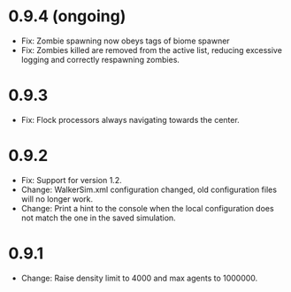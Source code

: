 # 0.9.4 (ongoing)
- Fix: Zombie spawning now obeys tags of biome spawner
- Fix: Zombies killed are removed from the active list, reducing excessive logging and correctly respawning zombies.
# 0.9.3
- Fix: Flock processors always navigating towards the center.

# 0.9.2
- Fix: Support for version 1.2.
- Change: WalkerSim.xml configuration changed, old configuration files will no longer work.
- Change: Print a hint to the console when the local configuration does not match the one in the saved simulation.

# 0.9.1
- Change: Raise density limit to 4000 and max agents to 1000000.
